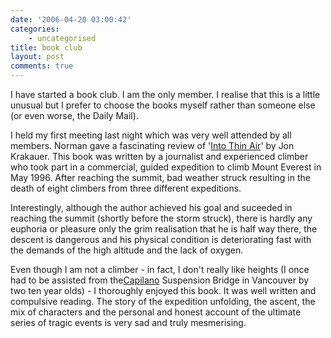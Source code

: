 ```yaml
---
date: '2006-04-20 03:00:42'
categories:
    - uncategorised
title: book club
layout: post
comments: true
---
```

I have started a book club. I am the only member. I realise that this is
a little unusual but I prefer to choose the books myself rather than
someone else (or even worse, the Daily Mail).

I held my first meeting last night which was very well attended by all
members. Norman gave a fascinating review of '[Into Thin
Air](http://www.amazon.co.uk/exec/obidos/ASIN/0330353977/ref=pd_kar_1/202-2505147-5837430)'
by Jon Krakauer. This book was written by a journalist and experienced
climber who took part in a commercial, guided expedition to climb Mount
Everest in May 1996. After reaching the summit, bad weather struck
resulting in the death of eight climbers from three different
expeditions.

Interestingly, although the author achieved his goal and suceeded in
reaching the summit (shortly before the storm struck), there is hardly
any euphoria or pleasure only the grim realisation that he is half way
there, the descent is dangerous and his physical condition is
deteriorating fast with the demands of the high altitude and the lack of
oxygen.

Even though I am not a climber - in fact, I don't really like heights (I
once had to be assisted from the[Capilano](http://www.capbridge.com/)
Suspension Bridge in Vancouver by two ten year olds) - I thoroughly
enjoyed this book. It was well written and compulsive reading. The story
of the expedition unfolding, the ascent, the mix of characters and the
personal and honest account of the ultimate series of tragic events is
very sad and truly mesmerising.

